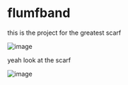 # flumfband
this is the project for the greatest scarf

![image](https://user-images.githubusercontent.com/116305224/197042693-73f06bd4-415e-4ba8-96a5-be941f95a2a1.png)

yeah look at the scarf

![image](https://user-images.githubusercontent.com/116305224/197042877-8d9043c6-d07f-474b-9553-01e3abed6826.png)

